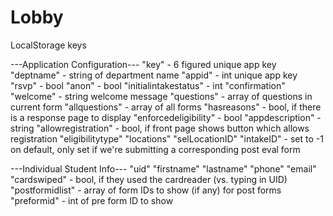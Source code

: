 Lobby
=====

LocalStorage keys

---Application Configuration---
"key" - 6 figured unique app key
"deptname" - string of department name
"appid" - int unique app key
"rsvp" - bool
"anon" - bool
"initialintakestatus" - int
"confirmation"
"welcome" - string welcome message
"questions" - array of questions in current form
"allquestions" - array of all forms
"hasreasons" - bool, if there is a response page to display
"enforcedeligibility" - bool
"appdescription" - string
"allowregistration" - bool, if front page shows button which allows registration
"eligibilitytype"
"locations"
"selLocationID"
"intakeID" - set to -1 on default, only set if we're submitting a corresponding post eval form

---Individual Student Info---
"uid"
"firstname"
"lastname"
"phone"
"email"
"cardswiped" - bool, if they used the cardreader (vs. typing in UID)
"postformidlist" - array of form IDs to show (if any) for post forms
"preformid" - int of pre form ID to show
